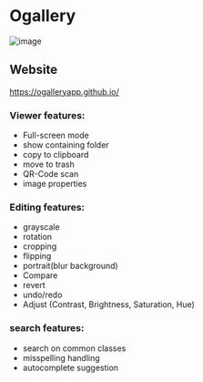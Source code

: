 # Ogallery
![image](https://github.com/user-attachments/assets/50b261f9-c025-4c53-80aa-e6197499c0ef)

## Website
https://ogalleryapp.github.io/
### Viewer features:
 - Full-screen mode
 - show containing folder
 - copy to clipboard
 - move to trash
 - QR-Code scan
 - image properties
   
### Editing features:
 - grayscale
 - rotation
 - cropping
 - flipping
 - portrait(blur background)
 - Compare
 - revert
 - undo/redo
 - Adjust (Contrast, Brightness, Saturation, Hue)

### search features:
 - search on common classes
 - misspelling handling
 - autocomplete suggestion 
